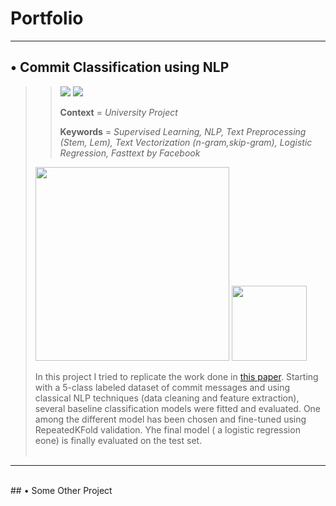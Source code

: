 # Portfolio
---

## • Commit Classification using NLP
>> [![](https://img.shields.io/badge/Github-View_on_Github-blue?logo=Github&style=flat-square)](https://github.com/lorenzolazzari98/commit-classification) [![](https://img.shields.io/badge/Jupyter-Open_main_notebook-orange?logo=jupyter&style=flat-square)](https://github.com/lorenzolazzari98/commit-classification/blob/main/scripts/Commit_Classification.ipynb) 
>>
>> **Context** = *University Project*
>> 
>> **Keywords** = *Supervised Learning, NLP, Text Preprocessing (Stem, Lem), Text Vectorization (n-gram,skip-gram), Logistic Regression, Fasttext by Facebook*
> 
> <img src="https://raw.githubusercontent.com/lorenzolazzari98/commit-classification/main/figures/data_example.jpg" width=310> <img src="https://raw.githubusercontent.com/lorenzolazzari98/commit-classification/c15d9775b7d5c70bebbe9179780adbebece193de/figures/logit_confusion_matrix.png" width=120 length=120>
> 
> In this project I tried to replicate the work done in [this paper](https://raw.githubusercontent.com/lorenzolazzari98/commit-classification/c15d9775b7d5c70bebbe9179780adbebece193de/reference/paper.pdf). Starting with a 5-class labeled dataset of commit messages and using classical NLP techniques (data cleaning and feature extraction), several baseline classification models were fitted and evaluated. One among the different model has been chosen and fine-tuned using RepeatedKFold validation. Yhe final model ( a logistic regression eone) is finally evaluated on the test set.
> <br/><br/>
---
<br/>
## • Some Other Project


